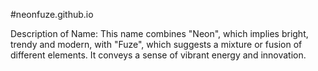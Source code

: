 #neonfuze.github.io

Description of Name: This name combines "Neon", which implies bright, trendy and modern, with "Fuze", which suggests a mixture or fusion of different elements. It conveys a sense of vibrant energy and innovation.

